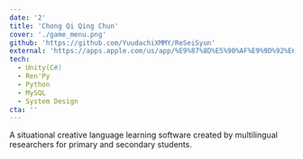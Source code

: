 ```yaml
---
date: '2'
title: 'Chong Qi Qing Chun'
cover: './game_menu.png'
github: 'https://github.com/YuudachiXMMY/ReSeiSyun'
external: 'https://apps.apple.com/us/app/%E9%87%8D%E5%90%AF%E9%9D%92%E6%98%A5/id6449725179'
tech:
  - Unity(C#)
  - Ren'Py
  - Python
  - MySQL
  - System Design
cta: ''
---
```


A situational creative language learning software created by multilingual researchers for primary and secondary students.

